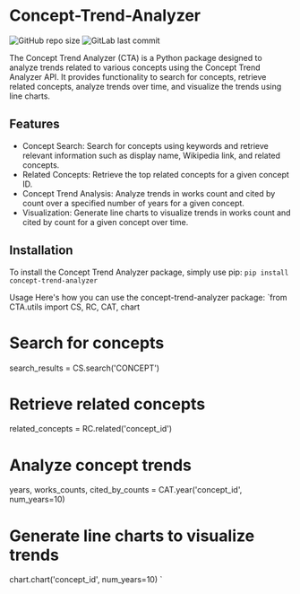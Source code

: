 # Concept-Trend-Analyzer

![GitHub repo size](https://img.shields.io/github/repo-size/Systems-and-Toolchains-Fall-2023/course-project-option-2-captainKHSH)
![GitLab last commit](https://img.shields.io/gitlab/last-commit/Systems-and-Toolchains-Fall-2023/course-project-option-2-captainKHSH)

The Concept Trend Analyzer (CTA) is a Python package designed to analyze trends related to various concepts using the Concept Trend Analyzer API. It provides functionality to search for concepts, retrieve related concepts, analyze trends over time, and visualize the trends using line charts.

## Features

- Concept Search: Search for concepts using keywords and retrieve relevant information such as display name, Wikipedia link, and related concepts.
- Related Concepts: Retrieve the top related concepts for a given concept ID.
- Concept Trend Analysis: Analyze trends in works count and cited by count over a specified number of years for a given concept.
- Visualization: Generate line charts to visualize trends in works count and cited by count for a given concept over time.

## Installation

To install the Concept Trend Analyzer package, simply use pip:
`pip install concept-trend-analyzer`

Usage
Here's how you can use the concept-trend-analyzer package:
`from CTA.utils import CS, RC, CAT, chart

# Search for concepts
search_results = CS.search('CONCEPT')

# Retrieve related concepts
related_concepts = RC.related('concept_id')

# Analyze concept trends
years, works_counts, cited_by_counts = CAT.year('concept_id', num_years=10)

# Generate line charts to visualize trends
chart.chart('concept_id', num_years=10)
`
